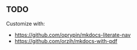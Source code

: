 ## TODO

Customize with:

- <https://github.com/oprypin/mkdocs-literate-nav>
- <https://github.com/orzih/mkdocs-with-pdf>
